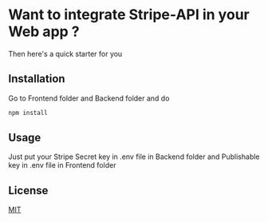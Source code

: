 # Want to integrate Stripe-API in your Web app ?

Then here's a quick starter for you 

## Installation

Go to Frontend folder and Backend folder and do

```bash
npm install
```

## Usage

Just put your Stripe Secret key in .env file in Backend folder and Publishable key in .env file in Frontend folder

## License
[MIT](https://choosealicense.com/licenses/mit/)